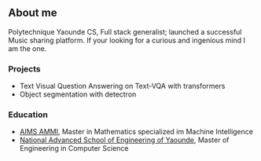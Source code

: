 ## About me

Polytechnique Yaounde CS, Full stack generalist; launched a successful Music sharing platform. If your looking for a curious and ingenious mind I am the one.

### Projects

* Text Visual Question Answering on Text-VQA with transformers
* Object segmentation with detectron

### Education

* [AIMS AMMI](https://aimsammi.org), Master in Mathematics specialized im Machine Intelligence
* [National Advanced School of Engineering of Yaounde](https://polytechnique.cm), Master of Engineering in Computer Science
